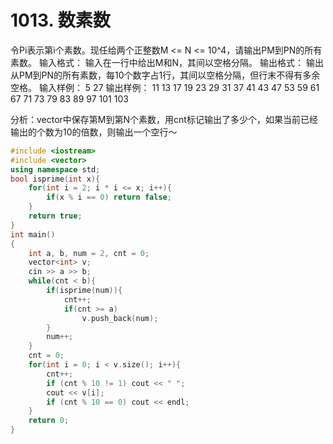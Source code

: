 # 1013. 数素数
令Pi表示第i个素数。现任给两个正整数M <= N <= 10^4，请输出PM到PN的所有素数。
输入格式：
输入在一行中给出M和N，其间以空格分隔。
输出格式：
输出从PM到PN的所有素数，每10个数字占1行，其间以空格分隔，但行末不得有多余空格。
输入样例：
5 27
输出样例：
11 13 17 19 23 29 31 37 41 43
47 53 59 61 67 71 73 79 83 89
97 101 103

分析：vector中保存第M到第N个素数，用cnt标记输出了多少个，如果当前已经输出的个数为10的倍数，则输出一个空行～

```cpp
#include <iostream>
#include <vector>
using namespace std;
bool isprime(int x){
    for(int i = 2; i * i <= x; i++){
        if(x % i == 0) return false;
    }
    return true;
}
int main()
{
    int a, b, num = 2, cnt = 0;
    vector<int> v;
    cin >> a >> b;
    while(cnt < b){
        if(isprime(num)){
            cnt++;
            if(cnt >= a)
                v.push_back(num);
        }
        num++;
    }
    cnt = 0;
    for(int i = 0; i < v.size(); i++){
        cnt++;
        if (cnt % 10 != 1) cout << " ";
        cout << v[i];
        if (cnt % 10 == 0) cout << endl;
    }
    return 0;
}
```